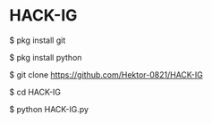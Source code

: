 # HACK-IG

$ pkg install git

$ pkg install python

$ git clone https://github.com/Hektor-0821/HACK-IG

$ cd HACK-IG

$ python HACK-IG.py

